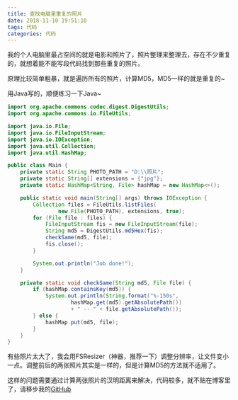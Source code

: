 ```yaml
---
title: 查找电脑里重复的照片
date: 2018-11-10 19:51:10
tags: 代码
categories: 代码
---
```


我的个人电脑里最占空间的就是电影和照片了，照片整理来整理去，存在不少重复的，就想着能不能写段代码找到那些重复的照片。

原理比较简单粗暴，就是遍历所有的照片，计算MD5，MD5一样的就是重复的~

用Java写的，顺便练习一下Java~

```java
import org.apache.commons.codec.digest.DigestUtils;
import org.apache.commons.io.FileUtils;

import java.io.File;
import java.io.FileInputStream;
import java.io.IOException;
import java.util.Collection;
import java.util.HashMap;

public class Main {
    private static String PHOTO_PATH = "D:\\照片";
    private static String[] extensions = {"jpg"};
    private static HashMap<String, File> hashMap = new HashMap<>();

    public static void main(String[] args) throws IOException {
        Collection files = FileUtils.listFiles(
                new File(PHOTO_PATH), extensions, true);
        for (File file : files) {
            FileInputStream fis = new FileInputStream(file);
            String md5 = DigestUtils.md5Hex(fis);
            checkSame(md5, file);
            fis.close();
        }

        System.out.println("Job done!");
    }

    private static void checkSame(String md5, File file) {
        if (hashMap.containsKey(md5)) {
            System.out.println(String.format("%-150s",
                    hashMap.get(md5).getAbsolutePath())
                    + " -- " + file.getAbsolutePath());
        } else {
            hashMap.put(md5, file);
        }
    }
}
```

有些照片太大了，我会用FSResizer（神器，推荐一下）调整分辨率，让文件变小一点。调整前后的两张照片其实是一样的，但是计算MD5的方法就不适用了。

这样的问题需要通过计算两张照片的汉明距离来解决，代码较多，就不贴在博客里了，请移步我的[GitHub](https://github.com/ligang945/findSimilarPhoto)
